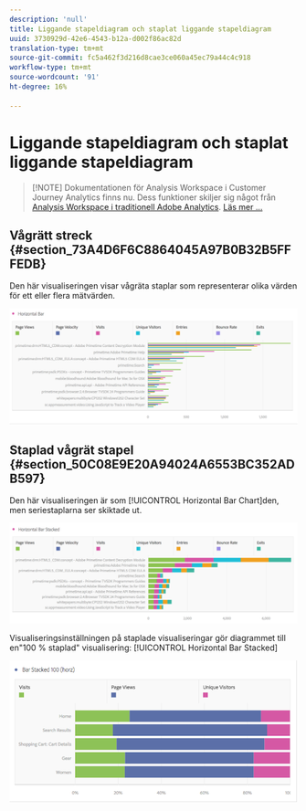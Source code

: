 ```yaml
---
description: 'null'
title: Liggande stapeldiagram och staplat liggande stapeldiagram
uuid: 3730929d-42e6-4543-b12a-d002f86ac82d
translation-type: tm+mt
source-git-commit: fc5a462f3d216d8cae3ce060a45ec79a44c4c918
workflow-type: tm+mt
source-wordcount: '91'
ht-degree: 16%

---
```



# Liggande stapeldiagram och staplat liggande stapeldiagram

>[!NOTE] Dokumentationen för Analysis Workspace i Customer Journey Analytics finns nu. Dess funktioner skiljer sig något från [Analysis Workspace i traditionell Adobe Analytics](https://docs.adobe.com/content/help/en/analytics/analyze/analysis-workspace/home.html). [Läs mer …](/help/getting-started/cja-aa.md)

## Vågrätt streck {#section_73A4D6F6C8864045A97B0B32B5FFFEDB}

Den här visualiseringen visar vågräta staplar som representerar olika värden för ett eller flera mätvärden.

![](assets/horizontal_bar.png)

## Staplad vågrät stapel {#section_50C08E9E20A94024A6553BC352ADB597}

Den här visualiseringen är som [!UICONTROL Horizontal Bar Chart]den, men seriestaplarna ser skiktade ut.

![](assets/horizontal-bar-stacked.png)

Visualiseringsinställningen på staplade visualiseringar gör diagrammet till en&quot;100 % staplad&quot; visualisering: [!UICONTROL Horizontal Bar Stacked]

![](assets/horizstacked100.png)

